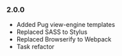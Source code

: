 ### 2.0.0
- Added Pug view-engine templates
- Replaced SASS to Stylus
- Replaced Browserify to Webpack
- Task refactor
